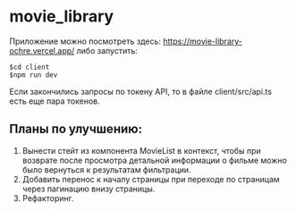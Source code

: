 # movie_library

Приложение можно посмотреть здесь: https://movie-library-ochre.vercel.app/
либо запустить:
```
$cd client
$npm run dev
```

Если закончились запросы по токену API, то в файле client/src/api.ts есть еще пара токенов.

## Планы по улучшению:
1. Вынести стейт из компонента MovieList в контекст, чтобы при возврате после просмотра детальной информации о фильме можно было вернуться к результатам фильтрации.
2. Добавить перенос к началу страницы при переходе по страницам через пагинацию внизу страницы.
3. Рефакторинг.
